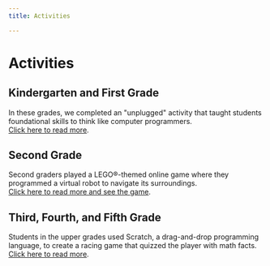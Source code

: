 ```yaml
---
title: Activities

---
```

# Activities

## Kindergarten and First Grade
In these grades, we completed an "unplugged" activity that taught students foundational skills to think like computer programmers.
<br>[Click here to read more](/activity/unplugged-navigation).

## Second Grade
Second graders played a LEGO®-themed online game where they programmed a virtual robot to navigate its surroundings.
<br>[Click here to read more and see the game](/activity/bits-n-bricks).

## Third, Fourth, and Fifth Grade

Students in the upper grades used Scratch, a drag-and-drop programming language, to create a racing game that quizzed the player with math facts.
<br>[Click here to read more](/activity/scratch-math).